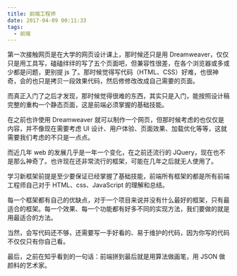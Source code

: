 ```yaml
---
title: 前端工程师
date: 2017-04-09 00:11:33
tags:
  - 前端
---
```


第一次接触网页是在大学的网页设计课上，那时候还只是用 Dreamweaver，仅仅只是用工具写，磕磕绊绊的写了五个页面吧，但兼容性很差，在各个浏览器或多或少都是问题，更别提 js 了。那时候觉得写代码（HTML、CSS）好难，也很神奇，会的也只是拷贝一段效果代码，然后修修改改成自己需要的页面。

而真正入门了之后才发现，那时候觉得很难的东西，其实只是入门，能按照设计稿完整的重构一个静态页面，这是前端必须掌握的基础技能。

在之前也许使用 Dreamweaver 就可以制作一个网页，但那时候考虑的也仅仅是内容，并不像现在需要考虑 UI 设计、用户体验、页面效果、加载优化等等，这就需要我们考虑的不只是一点点。

而近几年 web 的发展几乎是一年一个变化，在之前还流行的 JQuery，现在也不是那么神奇了。也许现在还非常流行的框架，可能在几年之后就无人使用了。

学习新框架前提是至少要保证已经掌握了基础技能，前端所有框架的都是所有前端工程师自己对于 HTML、css、JavaScript 的理解和总结。

每一个框架都有自己的优缺点，对于一个项目来说并没有什么最好的框架，只有最适合的框架。每一个效果、每一个功能都有好多不同的实现方法，我们要做的就是用最适合的方法。

当然，会写代码还不够，还需要写一手好看的、易于维护的代码，因为你写的代码不仅仅只有你自己看。

最后，之前在知乎看到的一句话：前端拼到最后就是用算法做画笔，用 JSON 做颜料的艺术家。
